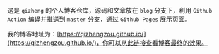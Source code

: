 这是 `qizheng` 的个人博客仓库，源码和文章放在 `blog` 分支下，利用 `Github Action` 编译并推送到 `master` 分支，通过 `Github Pages` 展示页面。


我的博客地址为：[https://qizhengzou.github.io/](https://qizhengzou.github.io/)，你可以从此链接查看博客最终的效果。


